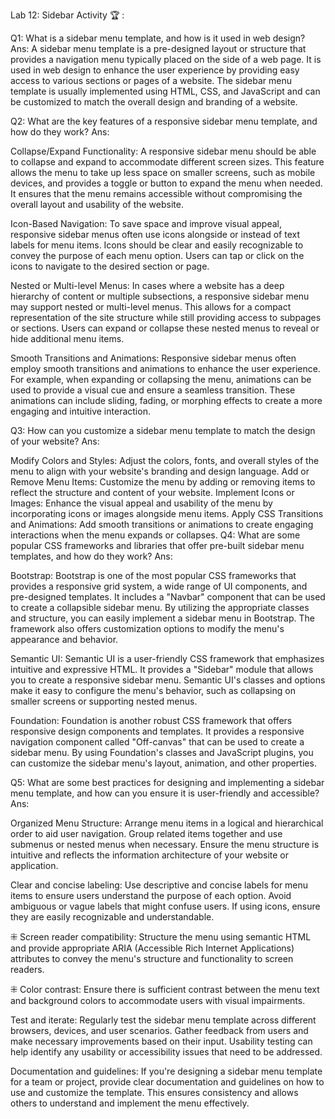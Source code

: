 Lab 12: Sidebar
Activity 🏆 :

Q1: What is a sidebar menu template, and how is it used in web design?
Ans: 
A sidebar menu template is a pre-designed layout or structure that provides a navigation menu typically placed on the side of a web page. It is used in web design to enhance the user experience by providing easy access to various sections or pages of a website. The sidebar menu template is usually implemented using HTML, CSS, and JavaScript and can be customized to match the overall design and branding of a website.

Q2: What are the key features of a responsive sidebar menu template, and how do they work?
Ans:

Collapse/Expand Functionality: A responsive sidebar menu should be able to collapse and expand to accommodate different screen sizes. This feature allows the menu to take up less space on smaller screens, such as mobile devices, and provides a toggle or button to expand the menu when needed. It ensures that the menu remains accessible without compromising the overall layout and usability of the website.

Icon-Based Navigation: To save space and improve visual appeal, responsive sidebar menus often use icons alongside or instead of text labels for menu items. Icons should be clear and easily recognizable to convey the purpose of each menu option. Users can tap or click on the icons to navigate to the desired section or page.

Nested or Multi-level Menus: In cases where a website has a deep hierarchy of content or multiple subsections, a responsive sidebar menu may support nested or multi-level menus. This allows for a compact representation of the site structure while still providing access to subpages or sections. Users can expand or collapse these nested menus to reveal or hide additional menu items.

Smooth Transitions and Animations: Responsive sidebar menus often employ smooth transitions and animations to enhance the user experience. For example, when expanding or collapsing the menu, animations can be used to provide a visual cue and ensure a seamless transition. These animations can include sliding, fading, or morphing effects to create a more engaging and intuitive interaction.

Q3: How can you customize a sidebar menu template to match the design of your website?
Ans:

Modify Colors and Styles: Adjust the colors, fonts, and overall styles of the menu to align with your website's branding and design language.
Add or Remove Menu Items: Customize the menu by adding or removing items to reflect the structure and content of your website.
Implement Icons or Images: Enhance the visual appeal and usability of the menu by incorporating icons or images alongside menu items.
Apply CSS Transitions and Animations: Add smooth transitions or animations to create engaging interactions when the menu expands or collapses.
Q4: What are some popular CSS frameworks and libraries that offer pre-built sidebar menu templates, and how do they work?
Ans:

Bootstrap: Bootstrap is one of the most popular CSS frameworks that provides a responsive grid system, a wide range of UI components, and pre-designed templates. It includes a "Navbar" component that can be used to create a collapsible sidebar menu. By utilizing the appropriate classes and structure, you can easily implement a sidebar menu in Bootstrap. The framework also offers customization options to modify the menu's appearance and behavior.

Semantic UI: Semantic UI is a user-friendly CSS framework that emphasizes intuitive and expressive HTML. It provides a "Sidebar" module that allows you to create a responsive sidebar menu. Semantic UI's classes and options make it easy to configure the menu's behavior, such as collapsing on smaller screens or supporting nested menus.

Foundation: Foundation is another robust CSS framework that offers responsive design components and templates. It provides a responsive navigation component called "Off-canvas" that can be used to create a sidebar menu. By using Foundation's classes and JavaScript plugins, you can customize the sidebar menu's layout, animation, and other properties.

Q5: What are some best practices for designing and implementing a sidebar menu template, and how can you ensure it is user-friendly and accessible?
Ans:

Organized Menu Structure: Arrange menu items in a logical and hierarchical order to aid user navigation. Group related items together and use submenus or nested menus when necessary. Ensure the menu structure is intuitive and reflects the information architecture of your website or application.

Clear and concise labeling: Use descriptive and concise labels for menu items to ensure users understand the purpose of each option. Avoid ambiguous or vague labels that might confuse users. If using icons, ensure they are easily recognizable and understandable.

⁜ Screen reader compatibility: Structure the menu using semantic HTML and provide appropriate ARIA (Accessible Rich Internet Applications) attributes to convey the menu's structure and functionality to screen readers.

⁜ Color contrast: Ensure there is sufficient contrast between the menu text and background colors to accommodate users with visual impairments.

Test and iterate: Regularly test the sidebar menu template across different browsers, devices, and user scenarios. Gather feedback from users and make necessary improvements based on their input. Usability testing can help identify any usability or accessibility issues that need to be addressed.

Documentation and guidelines: If you're designing a sidebar menu template for a team or project, provide clear documentation and guidelines on how to use and customize the template. This ensures consistency and allows others to understand and implement the menu effectively.
